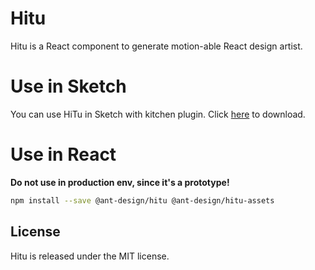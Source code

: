 # Hitu

Hitu is a React component to generate motion-able React design artist.

# Use in Sketch

You can use HiTu in Sketch with kitchen plugin. Click [here](https://kitchen.alipay.com/) to download.

# Use in React

**Do not use in production env, since it's a prototype!**

```bash
npm install --save @ant-design/hitu @ant-design/hitu-assets
```

## License

Hitu is released under the MIT license.
